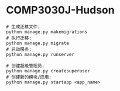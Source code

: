 # COMP3030J-Hudson

```
# 生成迁移文件:
python manage.py makemigrations
# 执行迁移:
python manage.py migrate
# 启动服务:
python manage.py runserver
```

```
# 创建超级管理员:
python manage.py createsuperuser
# 创建新的模块/应用:
python manage.py startapp <app_name>
```